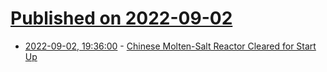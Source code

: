 # [Published on 2022-09-02](index.md)

* [2022-09-02, 19:36:00](https://soylentnews.org/article.pl?sid=22/09/01/1857234&from=rss) - [Chinese Molten-Salt Reactor Cleared for Start Up](https://soylentnews.org/article.pl?sid=22/09/01/1857234&from=rss)
